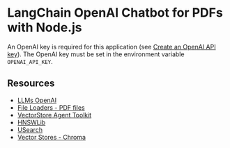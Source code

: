 # LangChain OpenAI Chatbot for PDFs with Node.js

An OpenAI key is required for this application (see [Create an OpenAI API key](https://gptforwork.com/help/gpt-for-docs/setup/create-openai-api-key)).
The OpenAI key must be set in the environment variable `OPENAI_API_KEY`.

## Resources

- [LLMs OpenAI](https://js.langchain.com/docs/integrations/llms/openai)
- [File Loaders - PDF files](https://js.langchain.com/docs/integrations/document_loaders/file_loaders/pdf)
- [VectorStore Agent Toolkit](https://js.langchain.com/docs/integrations/toolkits/vectorstore)
- [HNSWLib](https://js.langchain.com/docs/integrations/vectorstores/hnswlib)
- [USearch](https://js.langchain.com/docs/integrations/vectorstores/usearch)
- [Vector Stores - Chroma](https://js.langchain.com/docs/integrations/vectorstores/chroma)
